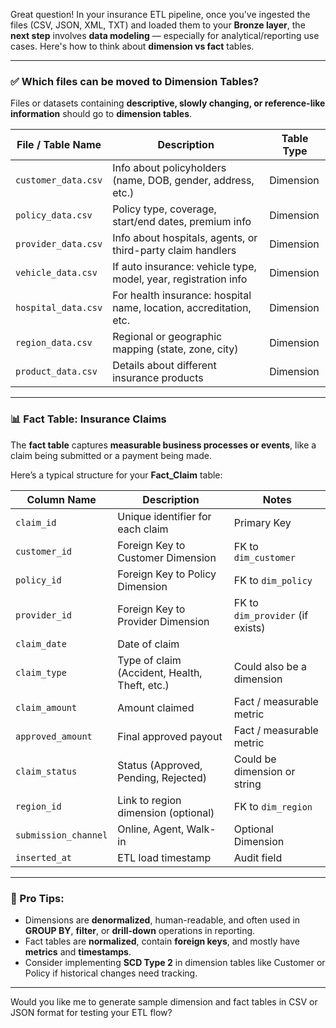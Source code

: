 
Great question! In your insurance ETL pipeline, once you've ingested the files (CSV, JSON, XML, TXT) and loaded them to your **Bronze layer**, the **next step** involves **data modeling** — especially for analytical/reporting use cases. Here's how to think about **dimension vs fact** tables.

---

### ✅ **Which files can be moved to Dimension Tables?**

Files or datasets containing **descriptive, slowly changing, or reference-like information** should go to **dimension tables**.

| File / Table Name       | Description                                                              | Table Type    |
|-------------------------|--------------------------------------------------------------------------|---------------|
| `customer_data.csv`     | Info about policyholders (name, DOB, gender, address, etc.)              | Dimension     |
| `policy_data.csv`       | Policy type, coverage, start/end dates, premium info                     | Dimension     |
| `provider_data.csv`     | Info about hospitals, agents, or third-party claim handlers              | Dimension     |
| `vehicle_data.csv`      | If auto insurance: vehicle type, model, year, registration info          | Dimension     |
| `hospital_data.csv`     | For health insurance: hospital name, location, accreditation, etc.       | Dimension     |
| `region_data.csv`       | Regional or geographic mapping (state, zone, city)                       | Dimension     |
| `product_data.csv`      | Details about different insurance products                               | Dimension     |

---

### 📊 **Fact Table: Insurance Claims**

The **fact table** captures **measurable business processes or events**, like a claim being submitted or a payment being made.

Here’s a typical structure for your **Fact_Claim** table:

| Column Name         | Description                                          | Notes                              |
|---------------------|------------------------------------------------------|------------------------------------|
| `claim_id`          | Unique identifier for each claim                    | Primary Key                        |
| `customer_id`       | Foreign Key to Customer Dimension                   | FK to `dim_customer`               |
| `policy_id`         | Foreign Key to Policy Dimension                     | FK to `dim_policy`                 |
| `provider_id`       | Foreign Key to Provider Dimension                   | FK to `dim_provider` (if exists)   |
| `claim_date`        | Date of claim                                       |                                  |
| `claim_type`        | Type of claim (Accident, Health, Theft, etc.)       | Could also be a dimension          |
| `claim_amount`      | Amount claimed                                      | Fact / measurable metric           |
| `approved_amount`   | Final approved payout                               | Fact / measurable metric           |
| `claim_status`      | Status (Approved, Pending, Rejected)                | Could be dimension or string       |
| `region_id`         | Link to region dimension (optional)                 | FK to `dim_region`                 |
| `submission_channel`| Online, Agent, Walk-in                              | Optional Dimension                 |
| `inserted_at`       | ETL load timestamp                                  | Audit field                        |

---

### 🧠 Pro Tips:
- Dimensions are **denormalized**, human-readable, and often used in **GROUP BY**, **filter**, or **drill-down** operations in reporting.
- Fact tables are **normalized**, contain **foreign keys**, and mostly have **metrics** and **timestamps**.
- Consider implementing **SCD Type 2** in dimension tables like Customer or Policy if historical changes need tracking.

---

Would you like me to generate sample dimension and fact tables in CSV or JSON format for testing your ETL flow?

